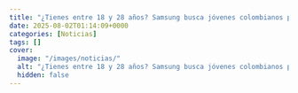 ```yaml
---
title: "¿Tienes entre 18 y 28 años? Samsung busca jóvenes colombianos para entrenarlos en inteligencia artificial"
date: 2025-08-02T01:14:09+0000
categories: [Noticias]
tags: []
cover:
  image: "/images/noticias/"
  alt: "¿Tienes entre 18 y 28 años? Samsung busca jóvenes colombianos para entrenarlos en inteligencia artificial"
  hidden: false
---
```



